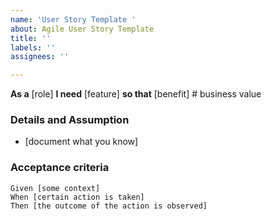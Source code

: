 ```yaml
---
name: 'User Story Template '
about: Agile User Story Template
title: ''
labels: ''
assignees: ''

---
```


**As a** [role]
**I need**  [feature]
**so that** [benefit]    # business value

### Details and Assumption 

* [document what you know]

### Acceptance criteria

```gherkin
Given [some context]
When [certain action is taken]
Then [the outcome of the action is observed]
```
